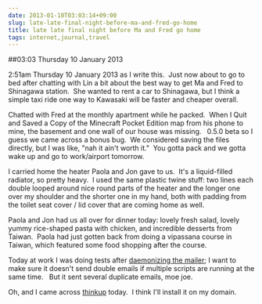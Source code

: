 ```yaml
---
date: 2013-01-10T03:03:14+09:00
slug: late-late-final-night-before-ma-and-fred-go-home
title: late late final night before Ma and Fred go home
tags: internet,journal,travel
---
```


##03:03 Thursday 10 January 2013

2:51am Thursday 10 January 2013 as I write this.  Just now about to go to bed after chatting with Lin a bit about the best way to get Ma and Fred to Shinagawa station.  She wanted to rent a car to Shinagawa, but I think a simple taxi ride one way to Kawasaki will be faster and cheaper overall.

Chatted with Fred at the monthly apartment while he packed.  When I Quit and Saved a Copy of the Minecraft Pocket Edition map from his phone to mine, the basement and one wall of our house was missing.   0.5.0 beta so I guess we came across a bonus bug.  We considered saving the files directly, but I was like, "nah it ain't worth it."  You gotta pack and we gotta wake up and go to work/airport tomorrow.

I carried home the heater Paola and Jon gave to us.  It's a liquid-filled radiator, so pretty heavy.  I used the same plastic twine stuff: two lines each double looped around nice round parts of the heater and the longer one over my shoulder and the shorter one in my hand, both with padding from the toilet seat cover / lid cover that are coming home as well.

Paola and Jon had us all over for dinner today: lovely fresh salad, lovely yummy rice-shaped pasta with chicken, and incredible desserts from Taiwan.  Paola had just gotten back from doing a vipassana course in Taiwan, which featured some food shopping after the course.

Today at work I was doing tests after [daemonizing the mailer](http://stackoverflow.com/questions/14211281/how-to-daemonize-a-php-script-to-be-run-with-upstart); I want to make sure it doesn't send double emails if multiple scripts are running at the same time.   But it sent several duplicate emails, moe joe.

Oh, and I came across [thinkup](https://thinkup.com) today.  I think I'll install it on my domain.
